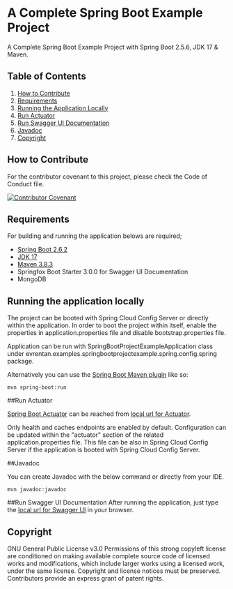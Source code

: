 # A Complete Spring Boot Example Project
A Complete Spring Boot Example Project with Spring Boot 2.5.6, JDK 17 & Maven.

## Table of Contents

1. [How to Contribute](#how-to-contribute)
2. [Requirements](#requirements)
3. [Running the Application Locally](#running-the-application-locally)
4. [Run Actuator](#run-actuator)
5. [Run Swagger UI Documentation](#run-swagger-ui-documentation)
6. [Javadoc](#javadoc)
7. [Copyright](#copyright)

## How to Contribute

For the contributor covenant to this project, please check the Code of Conduct file.

[![Contributor Covenant](https://img.shields.io/badge/Contributor%20Covenant-2.1-4baaaa.svg)](CODE_OF_CONDUCT.md)

## Requirements

For building and running the application belows are required;

- [Spring Boot 2.6.2](https://spring.io/blog/2021/12/21/spring-boot-2-6-2-available-now)
- [JDK 17](https://www.oracle.com/java/technologies/javase/jdk17-archive-downloads.html)
- [Maven 3.8.3](https://maven.apache.org)
- Springfox Boot Starter 3.0.0 for Swagger UI Documentation
- MongoDB

## Running the application locally

The project can be booted with Spring Cloud Config Server or directly within the application. In order to boot the project within itself, enable the properties in application.properties file and disable bootstrap.properties file.

Application can be run with SpringBootProjectExampleApplication class under evrentan.examples.springbootprojectexample.spring.config.spring package.

Alternatively you can use the [Spring Boot Maven plugin](https://docs.spring.io/spring-boot/docs/current/reference/html/build-tool-plugins-maven-plugin.html) like so:

```shell
mvn spring-boot:run
```

##Run Actuator

[Spring Boot Actuator](https://spring.io/guides/gs/actuator-service/) can be reached from [local url for Actuator](http://localhost:8081/actuator).

Only health and caches endpoints are enabled by default. Configuration can be updated within the "actuator" section of the related application.properties file. This file can be also in Spring Cloud Config Server if the application is booted with Spring Cloud Config Server.

##Javadoc

You can create Javadoc with the below command or directly from your IDE.

```shell
mvn javadoc:javadoc
```

##Run Swagger UI Documentation
After running the application, just type the  [local url for Swagger UI](http://localhost:8080/swagger-ui/index.html) in your browser.

## Copyright

GNU General Public License v3.0
Permissions of this strong copyleft license are conditioned on making available complete source code of licensed works and modifications, which include larger works using a licensed work, under the same license. Copyright and license notices must be preserved. Contributors provide an express grant of patent rights.
